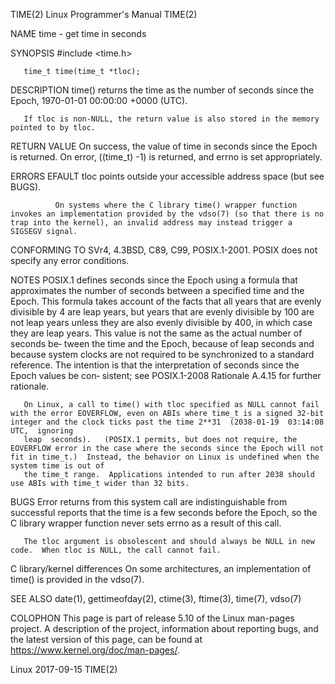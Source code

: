TIME(2)                                                                                                Linux Programmer's Manual                                                                                                TIME(2)

NAME
       time - get time in seconds

SYNOPSIS
       #include <time.h>

       time_t time(time_t *tloc);

DESCRIPTION
       time() returns the time as the number of seconds since the Epoch, 1970-01-01 00:00:00 +0000 (UTC).

       If tloc is non-NULL, the return value is also stored in the memory pointed to by tloc.

RETURN VALUE
       On success, the value of time in seconds since the Epoch is returned.  On error, ((time_t) -1) is returned, and errno is set appropriately.

ERRORS
       EFAULT tloc points outside your accessible address space (but see BUGS).

              On systems where the C library time() wrapper function invokes an implementation provided by the vdso(7) (so that there is no trap into the kernel), an invalid address may instead trigger a SIGSEGV signal.

CONFORMING TO
       SVr4, 4.3BSD, C89, C99, POSIX.1-2001.  POSIX does not specify any error conditions.

NOTES
       POSIX.1  defines  seconds since the Epoch using a formula that approximates the number of seconds between a specified time and the Epoch.  This formula takes account of the facts that all years that are evenly divisible by 4
       are leap years, but years that are evenly divisible by 100 are not leap years unless they are also evenly divisible by 400, in which case they are leap years.  This value is not the same as the actual number of  seconds  be‐
       tween the time and the Epoch, because of leap seconds and because system clocks are not required to be synchronized to a standard reference.  The intention is that the interpretation of seconds since the Epoch values be con‐
       sistent; see POSIX.1-2008 Rationale A.4.15 for further rationale.

       On Linux, a call to time() with tloc specified as NULL cannot fail with the error EOVERFLOW, even on ABIs where time_t is a signed 32-bit integer and the clock ticks past the time 2**31  (2038-01-19  03:14:08  UTC,  ignoring
       leap  seconds).   (POSIX.1 permits, but does not require, the EOVERFLOW error in the case where the seconds since the Epoch will not fit in time_t.)  Instead, the behavior on Linux is undefined when the system time is out of
       the time_t range.  Applications intended to run after 2038 should use ABIs with time_t wider than 32 bits.

BUGS
       Error returns from this system call are indistinguishable from successful reports that the time is a few seconds before the Epoch, so the C library wrapper function never sets errno as a result of this call.

       The tloc argument is obsolescent and should always be NULL in new code.  When tloc is NULL, the call cannot fail.

   C library/kernel differences
       On some architectures, an implementation of time() is provided in the vdso(7).

SEE ALSO
       date(1), gettimeofday(2), ctime(3), ftime(3), time(7), vdso(7)

COLOPHON
       This page is part of release 5.10 of the Linux man-pages project.  A description of the project, information about reporting bugs, and the latest version of this page, can be found at https://www.kernel.org/doc/man-pages/.

Linux                                                                                                          2017-09-15                                                                                                       TIME(2)
